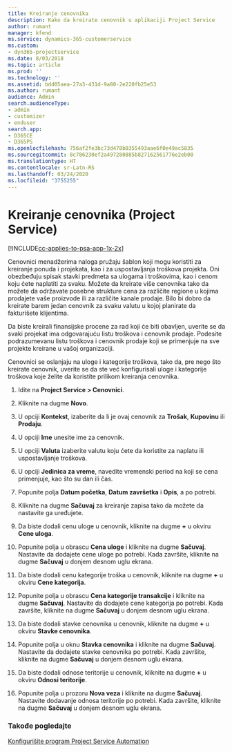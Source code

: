 ```yaml
---
title: Kreiranje cenovnika
description: Kako da kreirate cenovnik u aplikaciji Project Service
author: rumant
manager: kfend
ms.service: dynamics-365-customerservice
ms.custom:
- dyn365-projectservice
ms.date: 8/03/2018
ms.topic: article
ms.prod: ''
ms.technology: ''
ms.assetid: bdd05aea-27a3-431d-9a80-2e220fb25e53
ms.author: rumant
audience: Admin
search.audienceType:
- admin
- customizer
- enduser
search.app:
- D365CE
- D365PS
ms.openlocfilehash: 756af2fe3bc73d478b0355493aae6f0e49ac5835
ms.sourcegitcommit: 8c786230ef2a497280885b827162561776e2eb00
ms.translationtype: HT
ms.contentlocale: sr-Latn-RS
ms.lasthandoff: 03/24/2020
ms.locfileid: "3755255"
---
```

# <a name="create-a-price-list-project-service"></a>Kreiranje cenovnika (Project Service)

[!INCLUDE[cc-applies-to-psa-app-1x-2x](../includes/cc-applies-to-psa-app-1x-2x.md)]

Cenovnici menadžerima naloga pružaju šablon koji mogu koristiti za kreiranje ponuda i projekata, kao i za uspostavljanja troškova projekta. Oni obezbeđuju spisak stavki predmeta sa ulogama i troškovima, kao i cenom koju ćete naplatiti za svaku. Možete da kreirate više cenovnika tako da možete da održavate posebne strukture cena za različite regione u kojima prodajete vaše proizvode ili za različite kanale prodaje. Bilo bi dobro da kreirate barem jedan cenovnik za svaku valutu u kojoj planirate da fakturišete klijentima.  
  
Da biste kreirali finansijske procene za rad koji će biti obavljen, uverite se da svaki projekat ima odgovarajuću listu troškova i cenovnik prodaje. Podesite podrazumevanu listu troškova i cenovnik prodaje koji se primenjuje na sve projekte kreirane u vašoj organizaciji.  
  
Cenovnici se oslanjaju na uloge i kategorije troškova, tako da, pre nego što kreirate cenovnik, uverite se da ste već konfigurisali uloge i kategorije troškova koje želite da koristite prilikom kreiranja cenovnika.  
  
1.  Idite na **Project Service > Cenovnici**.  
  
2.  Kliknite na dugme **Novo**.  
  
3.  U opciji **Kontekst**, izaberite da li je ovaj cenovnik za **Trošak**, **Kupovinu** ili **Prodaju**.  
  
4.  U opciji **Ime** unesite ime za cenovnik.  
  
5.  U opciji **Valuta** izaberite valutu koju ćete da koristite za naplatu ili uspostavljanje troškova.  
  
6.  U opciji **Jedinica za vreme**, navedite vremenski period na koji se cena primenjuje, kao što su dan ili čas.  
  
7.  Popunite polja **Datum početka**, **Datum završetka** i **Opis**, a po potrebi.  
  
8.  Kliknite na dugme **Sačuvaj** za kreiranje zapisa tako da možete da nastavite ga uređujete.  
  
9. Da biste dodali cenu uloge u cenovnik, kliknite na dugme **+** u okviru **Cene uloga**.  
  
10. Popunite polja u obrascu **Cena uloge** i kliknite na dugme **Sačuvaj**. Nastavite da dodajete cene uloge po potrebi. Kada završite, kliknite na dugme **Sačuvaj** u donjem desnom uglu ekrana.  
  
11. Da biste dodali cenu kategorije troška u cenovnik, kliknite na dugme **+** u okviru **Cene kategorija**.  
  
12. Popunite polja u obrascu **Cena kategorije transakcije** i kliknite na dugme **Sačuvaj**. Nastavite da dodajete cene kategorija po potrebi. Kada završite, kliknite na dugme **Sačuvaj** u donjem desnom uglu ekrana.  
  
13. Da biste dodali stavke cenovnika u cenovnik, kliknite na dugme **+** u okviru **Stavke cenovnika**.  
  
14. Popunite polja u oknu **Stavka cenovnika** i kliknite na dugme **Sačuvaj**. Nastavite da dodajete stavke cenovnika po potrebi. Kada završite, kliknite na dugme **Sačuvaj** u donjem desnom uglu ekrana.  
  
15. Da biste dodali odnose teritorije u cenovnik, kliknite na dugme **+** u okviru **Odnosi teritorije**.  
  
16. Popunite polja u prozoru **Nova veza** i kliknite na dugme **Sačuvaj**. Nastavite dodavanje odnosa teritorije po potrebi. Kada završite, kliknite na dugme **Sačuvaj** u donjem desnom uglu ekrana.  
  
### <a name="see-also"></a>Takođe pogledajte  
 [Konfigurišite program Project Service Automation](../project-service/configure.md)
